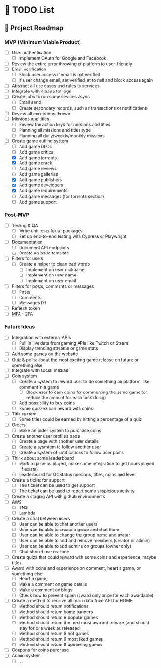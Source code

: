 # 📝 TODO List

## 🚀 Project Roadmap

### MVP (Minimum Viable Product)

- [ ] User authentication
  - [ ] Implement OAuth for Google and Facebook
- [ ] Review the entire error throwing of platform to user-friendly
- [ ] Email verification
  - [ ] Block user access if email is not verified
  - [ ] If user change email, set verified_at to null and block access again
- [ ] Abstract all use cases and rules to services
- [ ] Integrate with Kibana for logs
- [ ] Create jobs to run some sevices async
  - [ ] Email send
  - [ ] Create secondary records, such as transactions or notifications
- [ ] Review all exceptions thrown
- [ ] Missions and titles
  - [ ] Review the action keys for missions and titles
  - [ ] Planning all missions and titles type
  - [ ] Planning all daily/weekly/monthly missions
- [ ] Create game outline system
  - [ ] Add game DLCs
  - [ ] Add game critics
  - [x] Add game torrents
  - [x] Add game crack
  - [ ] Add game reviews
  - [ ] Add game galleries
  - [x] Add game publishers
  - [x] Add game developers
  - [x] Add game requirements
  - [ ] Add game messages (for torrents section)
  - [ ] Add game support

### Post-MVP

- [ ] Testing & QA
  - [ ] Write unit tests for all packages
  - [ ] Set up end-to-end testing with Cypress or Playwright
- [ ] Documentation
  - [ ] Document API endpoints
  - [ ] Create an issue template
- [ ] Filters for users
  - [ ] Create a helper to clean bad words
    - [ ] Implement on user nickname
    - [ ] Implement on user name
    - [ ] Implement on user email
- [ ] Filters for posts, comments or messages
  - [ ] Posts
  - [ ] Comments
  - [ ] Messages (?)
- [ ] Refresh token
- [ ] MFA - 2FA

### Future Ideas

- [ ] Integration with external APIs
  - [ ] Pull in live data from gaming APIs like Twitch or Steam
  - [ ] Display trending streams or game stats
- [ ] Add some games on the website
- [ ] Quiz & polls: about the most exciting game release on future or something else
- [ ] Integrate with social medias
- [ ] Coin system
  - [ ] Create a system to reward user to do something on platform, like comment in a game
    - [ ] Block user to earn coins for commenting the same game (or reduce the amount for each task doing)
  - [ ] Add possibility to buy coins
  - [ ] Some quizzez can reward with coins
- [ ] Title system
  - [ ] Some titles could be earned by hitting a percentage of a quiz
- [ ] Orders
  - [ ] Make an order system to purchase coins
- [ ] Create another user profiles page
  - [ ] Create a page with another user details
  - [ ] Create a sysmtem to follow another user
  - [ ] Create a system of notifications to follow user posts
- [ ] Think about some leaderboard
  - [ ] Mark a game as played, make some integration to get hours played (if exists)
  - [ ] Leaderboard for GCStatus missions, titles, coins and level
- [ ] Create a ticket for support
  - [ ] The ticket can be used to get support
  - [ ] The ticket can be used to report some suspicious activity
- [ ] Create a staging API with github environments
- [ ] AWS
  - [ ] SNS
  - [ ] Lambda
- [ ] Create a chat between users
  - [ ] User can be able to chat another users
  - [ ] User can be able to create a group and chat them
  - [ ] User can be able to change the group name and avatar
  - [ ] User can be able to add and remove members (creator or admin)
  - [ ] User can be able to add admins on groups (owner only)
  - [ ] Chat should use realtime
- [ ] Create quizz that could reward with some coins and experience, maybe titles
- [ ] Award with coins and experience on comment, heart a game, or something else
  - [ ] Heart a game;
  - [ ] Make a comment on game details
  - [ ] Make a comment on blogs
  - [ ] Check how to prevent spam (award only once for each awardable)
- [ ] Create a method to receive all main data from API for HOME
  - [ ] Method should return notifications
  - [ ] Method should return home banners
  - [ ] Method should return 9 popular games
  - [ ] Method should return the next most awaited release (and should stay for one week as released)
  - [ ] Method should return 9 hot games
  - [ ] Method should return 9 most liked games
  - [ ] Method should return 9 upcoming games
- [ ] Coupons for coins purchase
- [ ] Admin system
  - [ ] ...
